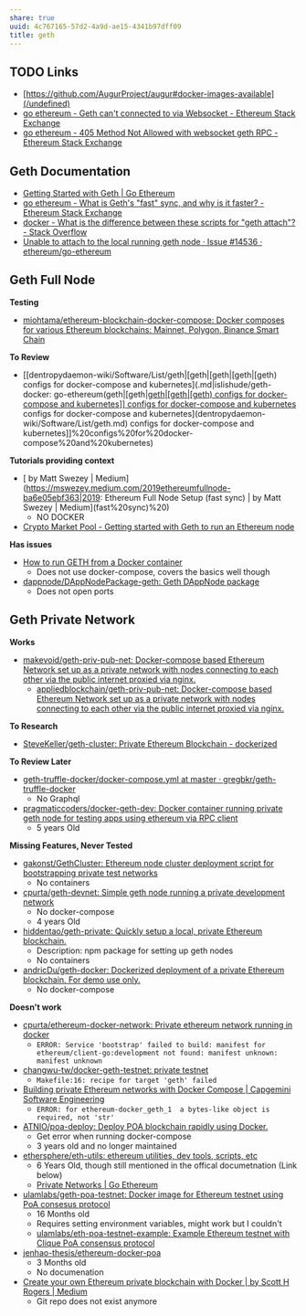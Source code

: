 ```yaml
---
share: true
uuid: 4c767165-57d2-4a9d-ae15-4341b97dff09
title: geth
---
```

## TODO Links

* [https://github.com/AugurProject/augur#docker-images-available](/undefined)
* [go ethereum - Geth can't connected to via Websocket - Ethereum Stack Exchange](https://ethereum.stackexchange.com/questions/11527/geth-cant-connected-to-via-websocket)
* [go ethereum - 405 Method Not Allowed with websocket geth RPC - Ethereum Stack Exchange](https://ethereum.stackexchange.com/questions/93968/405-method-not-allowed-with-websocket-geth-rpc)

## Geth Documentation

* [Getting Started with Geth | Go Ethereum](https://geth.ethereum.org/docs/getting-started)
* [go ethereum - What is Geth's "fast" sync, and why is it faster? - Ethereum Stack Exchange](https://ethereum.stackexchange.com/questions/1161/what-is-geths-fast-sync-and-why-is-it-faster)
* [docker - What is the difference between these scripts for "geth attach"? - Stack Overflow](https://stackoverflow.com/questions/59942682/what-is-the-difference-between-these-scripts-for-geth-attach)
* [Unable to attach to the local running geth node · Issue #14536 · ethereum/go-ethereum](https://github.com/ethereum/go-ethereum/issues/14536)

## Geth Full Node

**Testing**

* [miohtama/ethereum-blockchain-docker-compose: Docker composes for various Ethereum blockchains: Mainnet, Polygon, Binance Smart Chain](https://github.com/miohtama/ethereum-blockchain-docker-compose)


**To Review**

* [[dentropydaemon-wiki/Software/List/geth|[geth|[geth|[geth|[geth) configs for docker-compose and kubernetes](.md|islishude/geth-docker: go-ethereum(geth|[geth|[geth|[geth|[geth) configs for docker-compose and kubernetes]] configs for docker-compose and kubernetes](.md) configs for docker-compose and kubernetes](dentropydaemon-wiki/Software/List/geth.md) configs for docker-compose and kubernetes]]%20configs%20for%20docker-compose%20and%20kubernetes)

**Tutorials providing context**

* [ by Matt Swezey | Medium](https://mswezey.medium.com/2019ethereumfullnode-ba6e05ebf363|2019: Ethereum Full Node Setup (fast sync) | by Matt Swezey | Medium](fast%20sync)%20)
  * NO DOCKER
* [Crypto Market Pool - Getting started with Geth to run an Ethereum node](https://cryptomarketpool.com/getting-started-with-geth-to-run-an-ethereum-node/)

**Has issues**

* [How to run GETH from a Docker container](https://www.freecodecamp.org/news/how-to-run-geth-from-a-docker-container-b6d30620ca74/)
  * Does not use docker-compose, covers the basics well though
* [dappnode/DAppNodePackage-geth: Geth DAppNode package](https://github.com/dappnode/dappnodepackage-geth)
  * Does not open ports

## Geth Private Network

**Works**

* [makevoid/geth-priv-pub-net: Docker-compose based Ethereum Network set up as a private network with nodes connecting to each other via the public internet proxied via nginx.](https://github.com/makevoid/geth-priv-pub-net)
  * [appliedblockchain/geth-priv-pub-net: Docker-compose based Ethereum Network set up as a private network with nodes connecting to each other via the public internet proxied via nginx.](https://github.com/appliedblockchain/geth-priv-pub-net)

**To Research**

* [SteveKeller/geth-cluster: Private Ethereum Blockchain - dockerized](https://github.com/SteveKeller/geth-cluster)

**To Review Later**

* [geth-truffle-docker/docker-compose.yml at master · gregbkr/geth-truffle-docker](https://github.com/gregbkr/geth-truffle-docker/blob/master/docker-compose.yml)
  * No Graphql
* [pragmaticcoders/docker-geth-dev: Docker container running private geth node for testing apps using ethereum via RPC client](https://github.com/pragmaticcoders/docker-geth-dev)
  * 5 years Old

**Missing Features, Never Tested**

* [gakonst/GethCluster: Ethereum node cluster deployment script for bootstrapping private test networks](https://github.com/gakonst/GethCluster)
  * No containers
* [cpurta/geth-devnet: Simple geth node running a private development network](https://github.com/cpurta/geth-devnet)
  * No docker-compose
  * 4 years Old
* [hiddentao/geth-private: Quickly setup a local, private Ethereum blockchain.](https://github.com/hiddentao/geth-private)
  * Description: npm package for setting up geth nodes
  * No containers
* [andricDu/geth-docker: Dockerized deployment of a private Ethereum blockchain. For demo use only.](https://github.com/andricDu/geth-docker)
  * No docker-compose

**Doesn't work**

* [cpurta/ethereum-docker-network: Private ethereum network running in docker](https://github.com/cpurta/ethereum-docker-network)
  * `ERROR: Service 'bootstrap' failed to build: manifest for ethereum/client-go:development not found: manifest unknown: manifest unknown`
* [changwu-tw/docker-geth-testnet: private testnet](https://github.com/changwu-tw/docker-geth-testnet)
  * `Makefile:16: recipe for target 'geth' failed`
* [Building private Ethereum networks with Docker Compose | Capgemini Software Engineering](https://capgemini.github.io/blockchain/ethereum-docker-compose/)
  * `ERROR: for ethereum-docker_geth_1  a bytes-like object is required, not 'str'`
* [ATNIO/poa-deploy: Deploy POA blockchain rapidly using Docker.](https://github.com/ATNIO/poa-deploy)
  * Get error when running docker-compose
  * 3 years old and no longer maintained
* [ethersphere/eth-utils: ethereum utilities, dev tools, scripts, etc](https://github.com/ethersphere/eth-utils)
  * 6 Years Old, though still mentioned in the offical documetnation (Link below)
  * [Private Networks | Go Ethereum](https://geth.ethereum.org/docs/interface/private-network)
* [ulamlabs/geth-poa-testnet: Docker image for Ethereum testnet using PoA consesus protocol](https://github.com/ulamlabs/geth-poa-testnet)
  * 16 Months old
  * Requires setting environment variables, might work but I couldn't
  * [ulamlabs/eth-poa-testnet-example: Example Ethereum testnet with Clique PoA consensus protocol](https://github.com/ulamlabs/eth-poa-testnet-example)
* [jenhao-thesis/ethereum-docker-poa](https://github.com/jenhao-thesis/ethereum-docker-poa)
  * 3 Months old
  * No documenation
* [Create your own Ethereum private blockchain with Docker | by Scott H Rogers | Medium](https://medium.com/@scotthrogers/create-your-own-ethereum-private-blockchain-in-30min-with-docker-e422666343cf)
  * Git repo does not exist anymore
